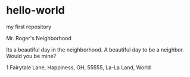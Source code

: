 # hello-world
my first repository


Mr. Roger's Neighborhood

Its a beautiful day in the neighborhood. A beautiful day to be a neighbor. Would you be mine? 

1 Fairytale Lane, Happiness, OH, 55555, La-La Land, World

